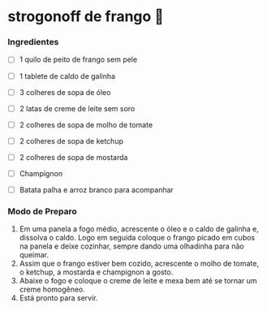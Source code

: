 #	strogonoff de frango :chicken:

###	Ingredientes 

- [ ] 1 quilo de peito de frango sem pele
- [ ] 1 tablete de caldo de galinha
- [ ] 3 colheres de sopa de óleo

- [ ] 2 latas de creme de leite sem soro

- [ ] 2 colheres de sopa de molho de tomate

- [ ] 2 colheres de sopa de ketchup
- [ ] 2 colheres de sopa de mostarda

- [ ] Champignon

- [ ] Batata palha e arroz branco para acompanhar



### Modo de Preparo

1. Em uma panela a fogo médio, acrescente o óleo e o caldo de galinha e, dissolva o caldo. Logo em seguida coloque o frango picado em cubos na panela e deixe cozinhar, sempre dando uma olhadinha para não queimar.
2. Assim que o frango estiver bem cozido, acrescente o molho de tomate, o ketchup, a mostarda e champignon a gosto.
3. Abaixe o fogo e coloque o creme de leite e mexa bem até se tornar um creme homogêneo.
4. Está pronto para servir.